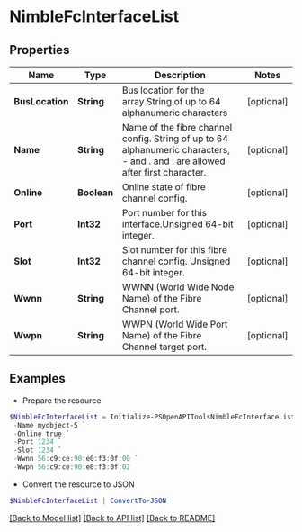 # NimbleFcInterfaceList
## Properties

Name | Type | Description | Notes
------------ | ------------- | ------------- | -------------
**BusLocation** | **String** | Bus location for the array.String of up to 64 alphanumeric characters | [optional] 
**Name** | **String** | Name of the fibre channel config. String of up to 64 alphanumeric characters, - and . and : are allowed after first character. | [optional] 
**Online** | **Boolean** | Online state of fibre channel config. | [optional] 
**Port** | **Int32** | Port number for this interface.Unsigned 64-bit integer. | [optional] 
**Slot** | **Int32** | Slot number for this fibre channel config. Unsigned 64-bit integer. | [optional] 
**Wwnn** | **String** | WWNN (World Wide Node Name) of the Fibre Channel port. | [optional] 
**Wwpn** | **String** | WWPN (World Wide Port Name) of the Fibre Channel target port. | [optional] 

## Examples

- Prepare the resource
```powershell
$NimbleFcInterfaceList = Initialize-PSOpenAPIToolsNimbleFcInterfaceList  -BusLocation myobject-5 `
 -Name myobject-5 `
 -Online true `
 -Port 1234 `
 -Slot 1234 `
 -Wwnn 56:c9:ce:90:e0:f3:0f:00 `
 -Wwpn 56:c9:ce:90:e0:f3:0f:02
```

- Convert the resource to JSON
```powershell
$NimbleFcInterfaceList | ConvertTo-JSON
```

[[Back to Model list]](../README.md#documentation-for-models) [[Back to API list]](../README.md#documentation-for-api-endpoints) [[Back to README]](../README.md)

